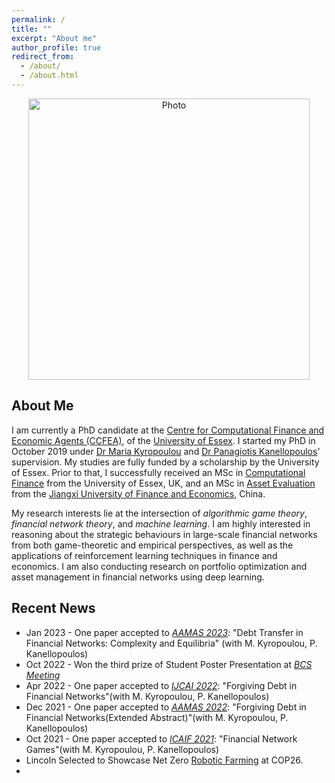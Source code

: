 ```yaml
---
permalink: /
title: ""
excerpt: "About me"
author_profile: true
redirect_from: 
  - /about/
  - /about.html
---
```


<p align="center">
  <img src="https://haozhou-jack.github.io/images/haozhou.jpg?raw=true" alt="Photo" style="width: 450px;"/> 
</p>

## About Me ##
I am currently a PhD candidate at the [Centre for Computational Finance and Economic Agents (CCFEA)](https://www.google.com/search?q=ccfea&oq=ccfea&aqs=chrome.0.69i59j0i30j0i10i30i625j0i30i625l2j0i30j69i59j69i61.1477j0j7&sourceid=chrome&ie=UTF-8), of the [University of Essex](https://www.essex.ac.uk/). I started my PhD in October 2019 under [Dr Maria Kyropoulou](https://www.essex.ac.uk/people/kyrop21400/maria-kyropoulou) and [Dr Panagiotis Kanellopoulos](https://www.essex.ac.uk/people/kanel33803/panagiotis-kanellopoulos)' supervision. My studies are fully funded by a scholarship by the University of Essex. Prior to that, I successfully received an MSc in [Computational Finance](https://www.essex.ac.uk/courses/pg00496/1/msc-computational-finance) from the University of Essex, UK, and an MSc in [Asset Evaluation](http://econ.jxufe.edu.cn/news-show-2051.html) from the [Jiangxi University of Finance and Economics](http://www.jxufe.edu.cn/), China. 


 My research interests lie at the intersection of *algorithmic game theory*, *financial network theory*, and *machine learning*. I am highly interested in reasoning about the strategic behaviours in large-scale financial networks from both game-theoretic and empirical perspectives, as well as the applications of reinforcement learning techniques in finance and economics. I am also conducting research on portfolio optimization and asset management in financial networks using deep learning.


## Recent News ##
* Jan 2023 - One paper accepted to *[AAMAS 2023](https://aamas2023.soton.ac.uk/)*: "Debt Transfer in Financial Networks: Complexity and Equilibria" (with M. Kyropoulou, P. Kanellopoulos)
* Oct 2022 - Won the third prize of Student Poster Presentation at *[BCS Meeting](https://www.britishdatasciencesociety.org/)*
* Apr 2022 - One paper accepted to *[IJCAI 2022](https://ijcai-22.org/)*: "Forgiving Debt in Financial Networks"(with M. Kyropoulou, P. Kanellopoulos)
* Dec 2021 - One paper accepted to *[AAMAS 2022](https://aamas2022-conference.auckland.ac.nz/)*: "Forgiving Debt in Financial Networks(Extended Abstract)"(with M. Kyropoulou, P. Kanellopoulos)
* Oct 2021 - One paper accepted to *[ICAIF 2021](https://ai-finance.org/icaif21/)*: "Financial Network Games"(with M. Kyropoulou, P. Kanellopoulos)
* Lincoln Selected to Showcase Net Zero <a href="https://youtu.be/vf39leUbBGE?list=PLBcbsScUorznzrIPH2McQsv71rXEhABDY" target="_blank" rel="noopener noreferrer">Robotic Farming</a> at COP26.
* 
